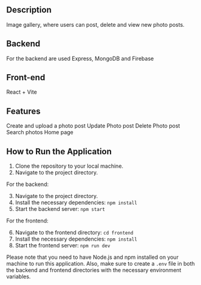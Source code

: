## Description

Image gallery, where users can post, delete and view new photo posts.

## Backend

For the backend are used Express, MongoDB and Firebase

## Front-end

React + Vite

## Features

Create and upload a photo post
Update Photo post
Delete Photo post
Search photos
Home page

## How to Run the Application

1. Clone the repository to your local machine.
2. Navigate to the project directory.

For the backend:

3. Navigate to the project directory.
4. Install the necessary dependencies: `npm install`
5. Start the backend server: `npm start`

For the frontend:

6. Navigate to the frontend directory: `cd frontend`
7. Install the necessary dependencies: `npm install`
8. Start the frontend server: `npm run dev`

Please note that you need to have Node.js and npm installed on your machine to run this application. Also, make sure to create a `.env` file in both the backend and frontend directories with the necessary environment variables.
